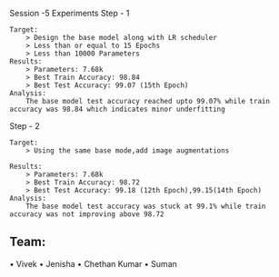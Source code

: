 Session -5 Experiments
Step - 1
```
Target:
    > Design the base model along with LR scheduler
    > Less than or equal to 15 Epochs
    > Less than 10000 Parameters
Results:
    > Parameters: 7.68k
    > Best Train Accuracy: 98.84
    > Best Test Accuracy: 99.07 (15th Epoch)
Analysis:
    The base model test accuracy reached upto 99.07% while train accuracy was 98.84 which indicates minor underfitting

```

Step - 2
```
Target:
    > Using the same base mode,add image augmentations

Results:
    > Parameters: 7.68k
    > Best Train Accuracy: 98.72
    > Best Test Accuracy: 99.18 (12th Epoch),99.15(14th Epoch)
Analysis:
    The base model test accuracy was stuck at 99.1% while train accuracy was not improving above 98.72
```


## Team:             
•	Vivek 
•	Jenisha 
•	Chethan Kumar
•	Suman
